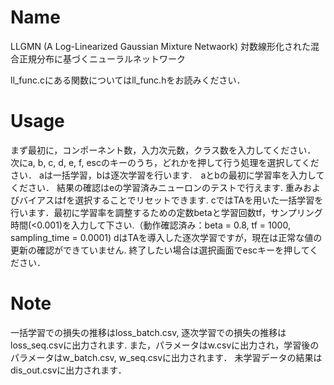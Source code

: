 # Name

LLGMN (A Log-Linearized Gaussian Mixture Netwaork)
対数線形化された混合正規分布に基づくニューラルネットワーク

ll_func.cにある関数についてはll_func.hをお読みください．

# Usage

まず最初に，コンポーネント数，入力次元数，クラス数を入力してください．
次にa, b, c, d, e, f, escのキーのうち，どれかを押して行う処理を選択してください．
aは一括学習，bは逐次学習を行います.　aとbの最初に学習率を入力してください．
結果の確認はeの学習済みニューロンのテストで行えます.
重みおよびバイアスはfを選択することでリセットできます.
cではTAを用いた一括学習を行います．最初に学習率を調整するための定数betaと学習回数tf，サンプリング時間(<0.001)を入力して下さい.（動作確認済み：beta = 0.8, tf = 1000, sampling_time = 0.0001)
dはTAを導入した逐次学習ですが，現在は正常な値の更新の確認ができていません.
終了したい場合は選択画面でescキーを押してください．

# Note

一括学習での損失の推移はloss_batch.csv, 逐次学習での損失の推移はloss_seq.csvに出力されます.
また，パラメータはw.csvに出力され，学習後のパラメータはw_batch.csv, w_seq.csvに出力されます．
未学習データの結果はdis_out.csvに出力されます．
